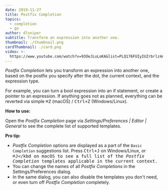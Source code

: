 ```yaml
---
date: 2019-11-27
title: Postfix Completion
topics:
  - completion
  - go
author: dlsniper
subtitle: Transform an expression into another one.
thumbnail: ./thumbnail.png
cardThumbnail: ./card.png
video: >-
  https://www.youtube.com/watch?v=93OeJLuLoKA&list=PLQ176FUIyIUZrbrlz4AY1V8VzBJKZyVlW&index=99
---
```


_Postfix Completion_ lets you transform an expression into another one, based on the postfix you specify after the dot, the current context, and the expression type.

For example, you can turn a bool expression into an if statement, or create a pointer to an expression. If anything goes not as planned, everything can be reverted via simple <kbd>⌘Z</kbd> (macOS) / <kbd>Ctrl+Z</kbd> (Windows/Linux).

**How to use:**

Open the _Postfix Completion_ page via _Settings/Preferences | Editor | General_ to see the complete list of supported templates.

**Pro tip:**

- _Postfix Completion_ options are displayed as a part of the `Basic Completion` suggestions list. Press <kbd>Ctrl+J</kbd> on Windows/Linux, or <kbd>⌘J</kbd on macOS to see a full list of the _Postfix Completion_ templates applicable in the current context.
- You can change the names of all _Postfix Completions_ in the Settings/Preferences dialog.
- In the same dialog, you can also disable the templates you don't need, or even turn off _Postfix Completion_ completely.

